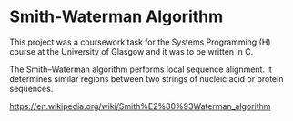 # Smith-Waterman Algorithm

This project was a coursework task for the Systems Programming (H) course at the University of Glasgow and it was to be written in C.

The Smith–Waterman algorithm performs local sequence alignment.
It determines similar regions between two strings of nucleic acid
or protein sequences.

https://en.wikipedia.org/wiki/Smith%E2%80%93Waterman_algorithm
